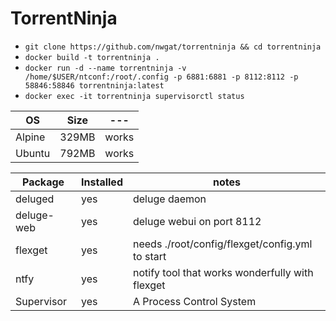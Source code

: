 # TorrentNinja
* `git clone https://github.com/nwgat/torrentninja && cd torrentninja`
* `docker build -t torrentninja .`
* `docker run -d --name torrentninja -v /home/$USER/ntconf:/root/.config -p 6881:6881 -p 8112:8112 -p 58846:58846 torrentninja:latest`
* `docker exec -it torrentninja supervisorctl status`

| OS | Size |---|
|--------|---|---|
| Alpine | 329MB | works |
| Ubuntu | 792MB | works |


| Package | Installed | notes |
|--------|---| --- | 
| deluged | yes | deluge daemon |
| deluge-web | yes | deluge webui on port 8112|
| flexget | yes | needs ./root/config/flexget/config.yml to start|
| ntfy | yes | notify tool that works wonderfully with flexget  |
| Supervisor | yes | A Process Control System |


